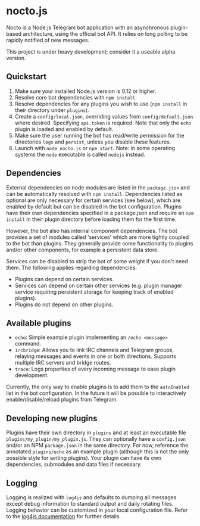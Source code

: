 # nocto.js

Nocto is a Node.js Telegram bot application with an asynchronous plugin-based
architecture, using the official bot API. It relies on long polling to be
rapidly notified of new messages.

This project is under heavy development; consider it a useable alpha version.

## Quickstart

1. Make sure your installed Node.js version is 0.12 or higher.
2. Resolve core bot dependencies with `npm install`.
3. Resolve dependencies for any plugins you wish to use (`npm install` in their
   directory under `plugins`).
4. Create a `config/local.json`, overriding values from `config/default.json`
   where desired. Specifying `api.token` is required. Note that only the `echo`
   plugin is loaded and enabled by default.
5. Make sure the user running the bot has read/write permission for the
   directories `logs` and `persist`, unless you disable these features.
6. Launch with `node nocto.js` or `npm start`. Note: in some operating systems
   the `node` executable is called `nodejs` instead.

## Dependencies

External dependencies on node modules are listed in the `package.json` and can
be automatically resolved with `npm install`. Dependencies listed as optional
are only necessary for certain services (see below), which are enabled by
default but can be disabled in the bot configuration. Plugins have their own
dependencies specified in a package.json and require an `npm install` in their
plugin directory before loading them for the first time.

However, the bot also has internal component dependencies. The bot provides a
set of modules called 'services' which are more tightly coupled to the bot than
 plugins. They generally provide some functionality to plugins and/or other
 components, for example a persistent data store.

Services can be disabled to strip the bot of some weight if you don't need them.
The following applies regarding dependencies:

* Plugins can depend on certain services.
* Services can depend on certain other services (e.g. plugin manager service
  requiring persistent storage for keeping track of enabled plugins).
* Plugins do not depend on other plugins.

## Available plugins

* `echo`: Simple example plugin implementing an `/echo <message>` command.
* `ircbridge`: Allows you to link IRC channels and Telegram groups, relaying
  messages and events in one or both directions. Supports multiple IRC servers
  and bridge routes.
* `trace`: Logs properties of every incoming message to ease plugin development. 

Currently, the only way to enable plugins is to add them to the `autoEnabled`
list in the bot configuration. In the future it will be possible to
interactively enable/disable/reload plugins from Telegram.

## Developing new plugins

Plugins have their own directory in `plugins` and at least an executable file
`plugins/my_plugin/my_plugin.js`. They can optionally have a `config.json`
and/or an NPM `package.json` in the same directory. For now, reference the
annotated `plugins/echo` as an example plugin (although this is not the only
possible style for writing plugins). Your plugin can have its own dependencies, 
submodules and data files if necessary.

## Logging

Logging is realized with `log4js` and defaults to dumping all messages except
debug information to standard output and daily rotating files. Logging behavior
can be customized in your local configuration file. Refer to the [log4js 
documentation][1] for further details.

[1]: https://github.com/nomiddlename/log4js-node#configuration
